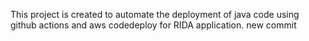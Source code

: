This project is created to automate the deployment of java code using github actions and aws codedeploy for RIDA application. 
new commit
